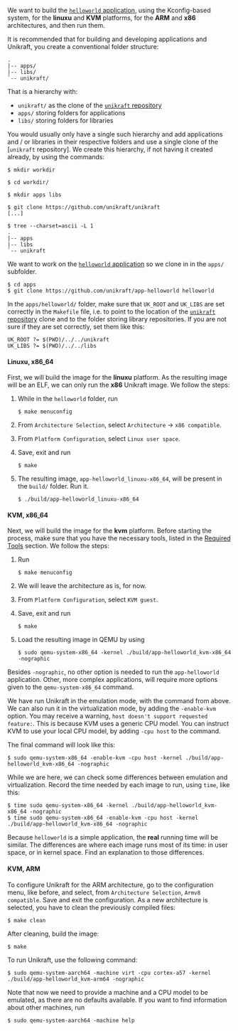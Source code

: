 We want to build the [`helloworld` application](https://github.com/unikraft/app-helloworld), using the Kconfig-based system, for the **linuxu** and **KVM** platforms, for the **ARM** and **x86** architectures, and then run them.

It is recommended that for building and developing applications and Unikraft, you create a conventional folder structure:

```
.
|-- apps/
|-- libs/
`-- unikraft/
```

That is a hierarchy with:

* `unikraft/` as the clone of the [`unikraft` repository](https://github.com/unikraft/unikraft)
* `apps/` storing folders for applications
* `libs/` storing folders for libraries

You would usually only have a single such hierarchy and add applications and / or libraries in their respective folders and use a single clone of the [`unikraft` repository].
We create this hierarchy, if not having it created already, by using the commands:

```console
$ mkdir workdir

$ cd workdir/

$ mkdir apps libs

$ git clone https://github.com/unikraft/unikraft
[...]

$ tree --charset=ascii -L 1
.
|-- apps
|-- libs
`-- unikraft
```

We want to work on the [`helloworld` application](https://github.com/unikraft/app-helloworld) so we clone in in the `apps/` subfolder.

```console
$ cd apps
$ git clone https://github.com/unikraft/app-helloworld helloworld
```

In the `apps/helloworld/` folder, make sure that `UK_ROOT` and `UK_LIBS` are set correctly in the `Makefile` file, i.e. to point to the location of the [`unikraft` repository](https://github.com/unikraft/unikraft) clone and to the folder storing library repositories.
If you are not sure if they are set correctly, set them like this:

```
UK_ROOT ?= $(PWD)/../../unikraft
UK_LIBS ?= $(PWD)/../../libs
```

#### Linuxu, x86_64

First, we will build the image for the **linuxu** platform.
As the resulting image will be an ELF, we can only run the **x86** Unikraft image.
We follow the steps:

1. While in the `helloworld` folder, run

   ```console
   $ make menuconfig
   ```

1. From `Architecture Selection`, select `Architecture` -> `x86 compatible`.
1. From `Platform Configuration`, select `Linux user space`.
1. Save, exit and run

   ```console
   $ make
   ```

1. The resulting image, `app-helloworld_linuxu-x86_64`, will be present in the `build/` folder.
   Run it.

   ```console
   $ ./build/app-helloworld_linuxu-x86_64
   ```

#### KVM, x86_64

Next, we will build the image for the **kvm** platform.
Before starting the process, make sure that you have the necessary tools, listed in the [Required Tools](/community/hackathons/sessions/behind-scenes/#required-tools) section.
We follow the steps:

1. Run

   ```console
   $ make menuconfig
   ```

1. We will leave the architecture as is, for now.
1. From `Platform Configuration`, select `KVM guest`.
1. Save, exit and run

   ```console
   $ make
   ```

1. Load the resulting image in QEMU by using

   ```console
   $ sudo qemu-system-x86_64 -kernel ./build/app-helloworld_kvm-x86_64 -nographic
   ```

Besides `-nographic`, no other option is needed to run the `app-helloworld` application.
Other, more complex applications, will require more options given to the `qemu-system-x86_64` command.

We have run Unikraft in the emulation mode, with the command from above.
We can also run it in the virtualization mode, by adding the `-enable-kvm` option.
You may receive a warning, `host doesn't support requested feature:`.
This is because KVM uses a generic CPU model.
You can instruct KVM to use your local CPU model, by adding `-cpu host` to the command.

The final command will look like this:

```console
$ sudo qemu-system-x86_64 -enable-kvm -cpu host -kernel ./build/app-helloworld_kvm-x86_64 -nographic
```

While we are here, we can check some differences between emulation and virtualization.
Record the time needed by each image to run, using `time`, like this:

```console
$ time sudo qemu-system-x86_64 -kernel ./build/app-helloworld_kvm-x86_64 -nographic
$ time sudo qemu-system-x86_64 -enable-kvm -cpu host -kernel ./build/app-helloworld_kvm-x86_64 -nographic
```

Because `helloworld` is a simple application, the **real** running time will be similar.
The differences are where each image runs most of its time: in user space, or in kernel space.
Find an explanation to those differences.

#### KVM, ARM

To configure Unikraft for the ARM architecture, go to the configuration menu, like before, and select, from `Architecture Selection`, `Armv8 compatible`.
Save and exit the configuration.
As a new architecture is selected, you have to clean the previously compiled files:

```console
$ make clean
```

After cleaning, build the image:

```console
$ make
```

To run Unikraft, use the following command:

```console
$ sudo qemu-system-aarch64 -machine virt -cpu cortex-a57 -kernel ./build/app-helloworld_kvm-arm64 -nographic
```

Note that now we need to provide a machine and a CPU model to be emulated, as there are no defaults available.
If you want to find information about other machines, run

```console
$ sudo qemu-system-aarch64 -machine help
```
